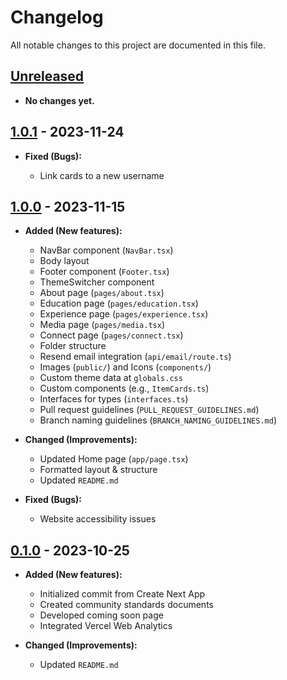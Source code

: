 # Changelog

All notable changes to this project are documented in this file.

## [Unreleased]

- **No changes yet.**

## [1.0.1] - 2023-11-24

- **Fixed (Bugs):**

  - Link cards to a new username

## [1.0.0] - 2023-11-15

- **Added (New features):**

  - NavBar component (`NavBar.tsx`)
  - Body layout
  - Footer component (`Footer.tsx`)
  - ThemeSwitcher component
  - About page (`pages/about.tsx`)
  - Education page (`pages/education.tsx`)
  - Experience page (`pages/experience.tsx`)
  - Media page (`pages/media.tsx`)
  - Connect page (`pages/connect.tsx`)
  - Folder structure
  - Resend email integration (`api/email/route.ts`)
  - Images (`public/`) and Icons (`components/`)
  - Custom theme data at `globals.css`
  - Custom components (e.g., `ItemCards.ts`)
  - Interfaces for types (`interfaces.ts`)
  - Pull request guidelines (`PULL_REQUEST_GUIDELINES.md`)
  - Branch naming guidelines (`BRANCH_NAMING_GUIDELINES.md`)

- **Changed (Improvements):**

  - Updated Home page (`app/page.tsx`)
  - Formatted layout & structure
  - Updated `README.md`

- **Fixed (Bugs):**

  - Website accessibility issues

## [0.1.0] - 2023-10-25

- **Added (New features):**

  - Initialized commit from Create Next App
  - Created community standards documents
  - Developed coming soon page
  - Integrated Vercel Web Analytics

- **Changed (Improvements):**

  - Updated `README.md`

<!-- Unreleased -->

[Unreleased]: https://github.com/dileepadev/dileepa.dev/tree/dev

<!-- 1.0.1 -->

[1.0.1]: https://github.com/dileepadev/dileepa.dev/compare/v1.0.0...v1.0.1

<!-- 1.0.0 -->

[1.0.0]: https://github.com/dileepadev/dileepa.dev/compare/v0.1.0...v1.0.0

<!-- 0.1.0 -->

[0.1.0]: https://github.com/dileepadev/dileepa.dev/releases/tag/v0.1.0
